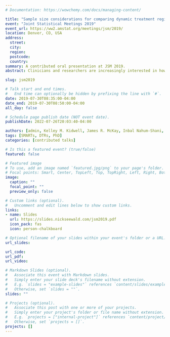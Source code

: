 ```yaml
---
# Documentation: https://wowchemy.com/docs/managing-content/

title: "Sample size considerations for comparing dynamic treatment regimens in a SMART with a longitudinal outcome"
event: "Joint Statistical Meetings 2019"
event_url: https://ww2.amstat.org/meetings/jsm/2019/
location: Denver, CO, USA
address:
  street:
  city:
  region:
  postcode:
  country:
summary: A contributed oral presentation at JSM 2019.
abstract: Clinicians and researchers are increasingly interested in how best to individualize interventions. A dynamic treatment regimen (DTR) is a sequence of pre-specified decision rules which guide the delivery of a course of treatments that is tailored to the changing needs of the individual. The sequential multiple-assignment randomized trial (SMART) is a research tool that can be used to inform the construction of effective DTRs. We introduce sample size formulae for SMARTs in which the primary aim is to compare two embedded DTRs using a continuous repeated-measures outcome collected at three timepoints throughout the study. The method is based on a longitudinal analysis that accounts for unique features of a SMART, including modeling constraints and the over/under-representation of different sequences of treatment among participants. We also extend the method to choose both sample size and the number of measurement occasions in a SMART in order to maximize statistical power subject to a budget constraint. We illustrate the method using ENGAGE, a SMART aimed at developing a DTR for re-engaging patients with alcohol and/or cocaine use disorders who have dropped out of treatment. 

slug: jsm2019

# Talk start and end times.
#   End time can optionally be hidden by prefixing the line with `#`.
date: 2019-07-30T08:35:00-04:00
date_end: 2019-07-30T08:50:00-04:00
all_day: false

# Schedule page publish date (NOT event date).
publishDate: 2022-07-26T20:03:40-04:00

authors: [admin, Kelley M. Kidwell, James R. McKay, Inbal Nahum-Shani, Tianshuang Wu, Daniel Almirall]
tags: [SMARTs, DTRs, PhD]
categories: [contributed talks]

# Is this a featured event? (true/false)
featured: false

# Featured image
# To use, add an image named `featured.jpg/png` to your page's folder. 
# Focal points: Smart, Center, TopLeft, Top, TopRight, Left, Right, BottomLeft, Bottom, BottomRight.
image:
  caption: ""
  focal_point: ""
  preview_only: false

# Custom links (optional).
#   Uncomment and edit lines below to show custom links.
links:
- name: Slides
  url: https://slides.nickseewald.com/jsm2019.pdf
  icon_pack: fas
  icon: person-chalkboard

# Optional filename of your slides within your event's folder or a URL.
url_slides:

url_code:
url_pdf:
url_video:

# Markdown Slides (optional).
#   Associate this event with Markdown slides.
#   Simply enter your slide deck's filename without extension.
#   E.g. `slides = "example-slides"` references `content/slides/example-slides.md`.
#   Otherwise, set `slides = ""`.
slides: ""

# Projects (optional).
#   Associate this post with one or more of your projects.
#   Simply enter your project's folder or file name without extension.
#   E.g. `projects = ["internal-project"]` references `content/project/deep-learning/index.md`.
#   Otherwise, set `projects = []`.
projects: []
---
```

